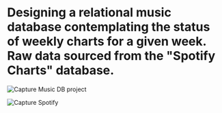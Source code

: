 # Designing a relational music database contemplating the status of weekly charts for a given week. Raw data sourced from the "Spotify Charts" database.


![Capture Music DB project](https://user-images.githubusercontent.com/102085586/192872004-539b626b-058e-4b43-bbf5-bc85c9934252.JPG) 

![Capture Spotify](https://user-images.githubusercontent.com/102085586/192872449-fb06fb8b-dc3b-4dee-a919-9a67d5955adb.jpg)
